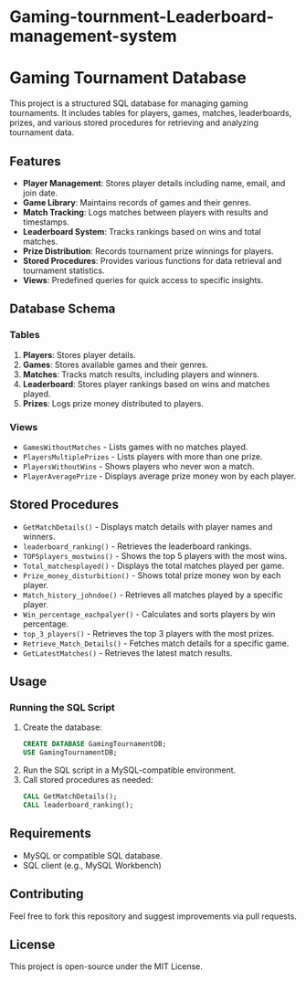 # Gaming-tournment-Leaderboard-management-system

# Gaming Tournament Database

This project is a structured SQL database for managing gaming tournaments. It includes tables for players, games, matches, leaderboards, prizes, and various stored procedures for retrieving and analyzing tournament data.

## Features
- **Player Management**: Stores player details including name, email, and join date.
- **Game Library**: Maintains records of games and their genres.
- **Match Tracking**: Logs matches between players with results and timestamps.
- **Leaderboard System**: Tracks rankings based on wins and total matches.
- **Prize Distribution**: Records tournament prize winnings for players.
- **Stored Procedures**: Provides various functions for data retrieval and tournament statistics.
- **Views**: Predefined queries for quick access to specific insights.

## Database Schema

### Tables
1. **Players**: Stores player details.
2. **Games**: Stores available games and their genres.
3. **Matches**: Tracks match results, including players and winners.
4. **Leaderboard**: Stores player rankings based on wins and matches played.
5. **Prizes**: Logs prize money distributed to players.

### Views
- `GamesWithoutMatches` - Lists games with no matches played.
- `PlayersMultiplePrizes` - Lists players with more than one prize.
- `PlayersWithoutWins` - Shows players who never won a match.
- `PlayerAveragePrize` - Displays average prize money won by each player.

## Stored Procedures
- `GetMatchDetails()` - Displays match details with player names and winners.
- `leaderboard_ranking()` - Retrieves the leaderboard rankings.
- `TOP5players_mostwins()` - Shows the top 5 players with the most wins.
- `Total_matchesplayed()` - Displays the total matches played per game.
- `Prize_money_disturbition()` - Shows total prize money won by each player.
- `Match_history_johndoe()` - Retrieves all matches played by a specific player.
- `Win_percentage_eachpalyer()` - Calculates and sorts players by win percentage.
- `top_3_players()` - Retrieves the top 3 players with the most prizes.
- `Retrieve_Match_Details()` - Fetches match details for a specific game.
- `GetLatestMatches()` - Retrieves the latest match results.

## Usage

### Running the SQL Script
1. Create the database:
   ```sql
   CREATE DATABASE GamingTournamentDB;
   USE GamingTournamentDB;
   ```
2. Run the SQL script in a MySQL-compatible environment.
3. Call stored procedures as needed:
   ```sql
   CALL GetMatchDetails();
   CALL leaderboard_ranking();
   ```

## Requirements
- MySQL or compatible SQL database.
- SQL client (e.g., MySQL Workbench)

## Contributing
Feel free to fork this repository and suggest improvements via pull requests.

## License
This project is open-source under the MIT License.

